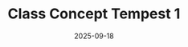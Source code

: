 ---
date: 2025-09-18
image_path: /images/gallery/class-concept-tempest-1.png
title: Class Concept Tempest 1
description: Tempest
source: https://youtu.be/bcdWnVpDIXo?si=7ELrV5433bEeR7dr
height: 968
width: 1902 
tags: ["Class", "Concept"]
---